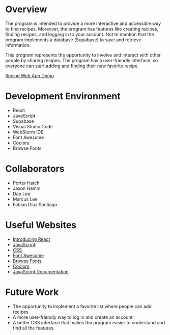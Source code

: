 # Overview

The program is intended to provide a more interactive and accessible way to find recipes. Moreover, the program has features like creating recipes, finding recipes, and logging in to your account. Not to mention that the program implements a database (Supabase) to save and retrieve information. 

This program represents the opportunity to involve and interact with other people by sharing recipes. The program has a user-friendly interface, so everyone can start adding and finding their new favorite recipe.

[Recipe Web App Demo]()

# Development Environment

* React
* JavaScript
* Supabase
* Visual Studio Code
* WebStorm IDE
* Font Awesome
* Coolors
* Browse Fonts

# Collaborators

* Porter Hatch
* Jaxon Hamm
* Dae Lee
* Marcus Lee
* Fabian Diaz Santiago

# Useful Websites

* [Introducing React](https://react.dev/blog/2023/03/16/introducing-react-dev)
* [JavaScript](https://developer.mozilla.org/en-US/docs/Web/JavaScript)
* [CSS](https://developer.mozilla.org/en-US/docs/Web/CSS)
* [Font Awesome](https://fontawesome.com/)
* [Browse Fonts](https://fonts.google.com/)
* [Coolors](https://coolors.co/)
* [JavaScript Documentation](https://www.w3schools.com/jsrEF/default.asp)

# Future Work

* The opportunity to implement a favorite list where people can add recipes
* A more user-friendly way to log in and create an account
* A better CSS interface that makes the program easier to understand and find all the features.
